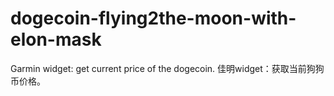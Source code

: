 # dogecoin-flying2the-moon-with-elon-mask
Garmin widget: get current price of the dogecoin. 佳明widget：获取当前狗狗币价格。
